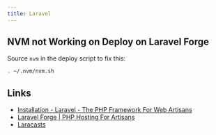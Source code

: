 ```yaml
---
title: Laravel
---
```


## NVM not Working on Deploy on Laravel Forge

Source `nvm` in the deploy script to fix this:

```bash
. ~/.nvm/nvm.sh
```

## Links

- [Installation - Laravel - The PHP Framework For Web Artisans](https://laravel.com/docs)
- [Laravel Forge | PHP Hosting For Artisans](https://forge.laravel.com)
- [Laracasts](https://laracasts.com/)
